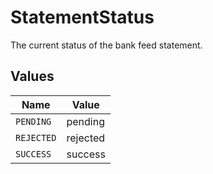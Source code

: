 # StatementStatus

The current status of the bank feed statement.


## Values

| Name       | Value      |
| ---------- | ---------- |
| `PENDING`  | pending    |
| `REJECTED` | rejected   |
| `SUCCESS`  | success    |